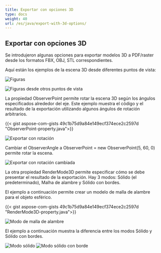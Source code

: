 ```yaml
---
title: Exportar con opciones 3D
type: docs
weight: 40
url: /es/java/export-with-3d-options/
---
```


## **Exportar con opciones 3D**

Se introdujeron algunas opciones para exportar modelos 3D a PDF/raster desde los formatos FBX, OBJ, STL correspondientes.

Aquí están los ejemplos de la escena 3D desde diferentes puntos de vista:

![Figuras](/es/_assets/fig1.png)

![Figuras desde otros puntos de vista](/es/_assets/fig2.png)

La propiedad ObserverPoint permite rotar la escena 3D según los ángulos especificados alrededor del eje. Este ejemplo muestra el código y el resultado de la exportación utilizando algunos ángulos de rotación arbitrarios.

{{< gist aspose-com-gists 49c1b75d9a84e149ecf374ece2c2597d "ObserverPoint-property.java">}}

![Exportar con rotación](/es/_assets/fig3.png)

Cambiar el ObserverAngle a ObserverPoint = new ObserverPoint(5, 60, 0) permite rotar la escena.

![Exportar con rotación cambiada](/es/_assets/fig4.png)

La otra propiedad RenderMode3D permite especificar cómo se debe presentar el resultado de la exportación. Hay 3 modos: Sólido (el predeterminado), Malha de alambre y Sólido con bordes.

El ejemplo a continuación permite crear un modelo de malla de alambre para el objeto esférico.

{{< gist aspose-com-gists 49c1b75d9a84e149ecf374ece2c2597d "RenderMode3D-property.java">}}

![Modo de malla de alambre](/es/_assets/fig5.png)

El ejemplo a continuación muestra la diferencia entre los modos Sólido y Sólido con bordes.

![Modo sólido](/es/_assets/fig6.png)
![Modo sólido con borde](/es/_assets/fig7.png)
